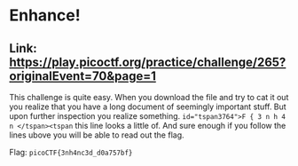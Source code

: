 # Enhance!

Link: https://play.picoctf.org/practice/challenge/265?originalEvent=70&page=1
---
This challenge is quite easy. When you download the file and try to cat it out you realize that you have a long document of seemingly important stuff. But upon further inspection you realize something. `id="tspan3764">F { 3 n h 4 n </tspan><tspan` this line looks a little of. And sure enough if you follow the lines ubove you will be able to read out the flag.

Flag: `picoCTF{3nh4nc3d_d0a757bf}`
